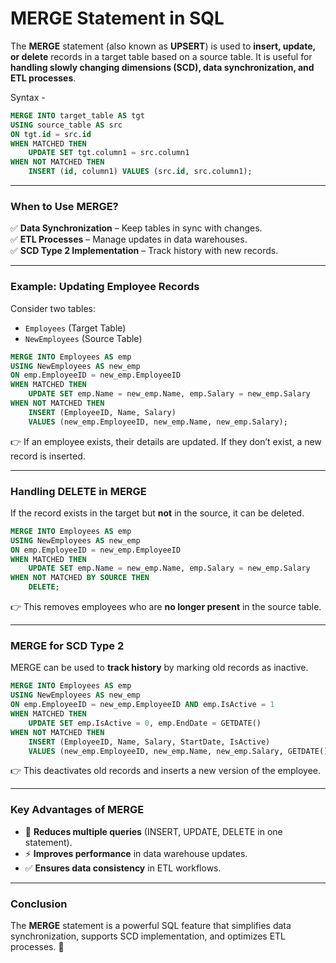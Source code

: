 # MERGE Statement in SQL

The **MERGE** statement (also known as **UPSERT**) is used to **insert, update, or delete** records in a target table based on a source table. It is useful for **handling slowly changing dimensions (SCD), data synchronization, and ETL processes**.

Syntax -
```sql
MERGE INTO target_table AS tgt
USING source_table AS src
ON tgt.id = src.id
WHEN MATCHED THEN
    UPDATE SET tgt.column1 = src.column1
WHEN NOT MATCHED THEN
    INSERT (id, column1) VALUES (src.id, src.column1);
```

---

### When to Use MERGE?
✅ **Data Synchronization** – Keep tables in sync with changes.<br>
✅ **ETL Processes** – Manage updates in data warehouses.<br>
✅ **SCD Type 2 Implementation** – Track history with new records.<br>

---

### Example: Updating Employee Records

Consider two tables:
- `Employees` (Target Table)
- `NewEmployees` (Source Table)

```sql
MERGE INTO Employees AS emp
USING NewEmployees AS new_emp
ON emp.EmployeeID = new_emp.EmployeeID
WHEN MATCHED THEN
    UPDATE SET emp.Name = new_emp.Name, emp.Salary = new_emp.Salary
WHEN NOT MATCHED THEN
    INSERT (EmployeeID, Name, Salary)
    VALUES (new_emp.EmployeeID, new_emp.Name, new_emp.Salary);
```
👉 If an employee exists, their details are updated. If they don’t exist, a new record is inserted.

---

### Handling DELETE in MERGE
If the record exists in the target but **not** in the source, it can be deleted.

```sql
MERGE INTO Employees AS emp
USING NewEmployees AS new_emp
ON emp.EmployeeID = new_emp.EmployeeID
WHEN MATCHED THEN
    UPDATE SET emp.Name = new_emp.Name, emp.Salary = new_emp.Salary
WHEN NOT MATCHED BY SOURCE THEN
    DELETE;
```
👉 This removes employees who are **no longer present** in the source table.

---

### MERGE for SCD Type 2
MERGE can be used to **track history** by marking old records as inactive.

```sql
MERGE INTO Employees AS emp
USING NewEmployees AS new_emp
ON emp.EmployeeID = new_emp.EmployeeID AND emp.IsActive = 1
WHEN MATCHED THEN
    UPDATE SET emp.IsActive = 0, emp.EndDate = GETDATE()
WHEN NOT MATCHED THEN
    INSERT (EmployeeID, Name, Salary, StartDate, IsActive)
    VALUES (new_emp.EmployeeID, new_emp.Name, new_emp.Salary, GETDATE(), 1);
```
👉 This deactivates old records and inserts a new version of the employee.

---

### Key Advantages of MERGE
- 🚀 **Reduces multiple queries** (INSERT, UPDATE, DELETE in one statement).
- ⚡ **Improves performance** in data warehouse updates.
- ✅ **Ensures data consistency** in ETL workflows.

---

### Conclusion
The **MERGE** statement is a powerful SQL feature that simplifies data synchronization, supports SCD implementation, and optimizes ETL processes. 🚀
